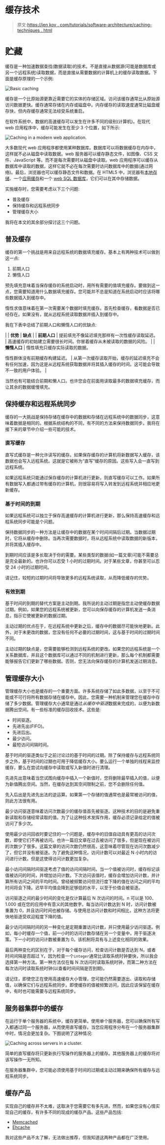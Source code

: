 # 缓存技术

> 原文:[https://jen kov . com/tutorials/software-architecture/caching-techniques . html](https://jenkov.com/tutorials/software-architecture/caching-techniques.html)

# 贮藏

缓存是一种加速数据查找(数据读取)的技术。不是直接从数据源(可能是数据库或另一个远程系统)读取数据，而是直接从需要数据的计算机上的缓存读取数据。下面是缓存原理的一个示例:

![Basic caching](../Images/4d2a54f9d02401026b8e804025d34384.png)

缓存是一个比原始源更靠近需要它的实体的存储区域。访问该缓存通常比从原始源访问数据更快。缓存通常存储在内存或磁盘中。内存缓存的读取速度通常比磁盘缓存快，但内存缓存通常无法经受系统重启。

在软件系统中，数据的高速缓存可以发生在许多不同的级别(计算机)。在现代 web 应用程序中，缓存可能发生在至少 3 个位置，如下所示:

![Caching in a modern web application.](../Images/be24e00c88e1df413693e15e500a0e7d.png)

大多数现代 web 应用程序都使用某种数据库。数据库可以将数据缓存在内存中，这样就不必从磁盘中读取数据。web 服务器可以缓存静态文件，如图像、CSS 文件、JavaScript 等。而不是每次需要时从磁盘中读取。web 应用程序可以缓存从数据库中读取的数据，这样它就不必在每次需要时访问数据库中的数据(通过网络)。最后，浏览器也可以缓存静态文件和数据。在 HTML5 中，浏览器有[本地存储](/html5/local-storage.html)、一个[应用缓存](http://www.html5rocks.com/en/tutorials/appcache/beginner/)和一个 [web SQL 数据库](http://html5doctor.com/introducing-web-sql-databases/)，它们可以在其中存储数据。

实施缓存时，您需要考虑以下三个问题:

*   普及缓存
*   保持缓存和远程系统同步
*   管理缓存大小

我将在本文的其余部分探讨这三个问题。

## 普及缓存

缓存的第一个挑战是用来自远程系统的数据填充缓存。基本上有两种技术可以做到这一点:

1.  前期人口
2.  懒惰人口

预先填充意味着当保存缓存的系统启动时，用所有需要的值填充缓存。要做到这一点，您需要知道用什么数据填充缓存。您可能并不总是知道在系统启动时应该将哪些数据插入到缓存中。

惰性求值意味着在第一次需要某个数据时填充缓存。首先检查缓存，看数据是否已经存在。如果没有，就从远程系统读取数据并插入到缓存中。

我在下表中总结了前期人口和懒惰人口的优缺点:

|  | **优势** | **缺点** |
| **前期人口** | 提前填充不像延迟填充那样有一次性缓存读取延迟。 | 高速缓存的初始建立需要很长时间。你冒着缓存从未被读取的数据的风险。 |
| **懒惰人口** | 惰性填充只缓存实际读取的数据。

惰性群体没有前期缓存构建延迟。 | 从第一次缓存读取开始，缓存的延迟填充不会有任何加速，因为这是从远程系统获取数据并将其插入缓存的时间。这可能会导致不一致的用户体验。 |

当然也有可能结合前期和懒人口。也许您会在前面用读取最多的数据填充缓存，而让其余的数据缓慢填充。

## 保持缓存和远程系统同步

缓存的一大挑战是保持存储在缓存中的数据和存储在远程系统中的数据同步，这意味着数据是相同的。根据系统结构的不同，有不同的方法来保持数据同步。我将在接下来的章节中介绍一些可能的技术。

### 直写缓存

直写式缓存是一种允许读写的缓存。如果保存缓存的计算机将新数据写入缓存，该数据也会写入远程系统。这就是它被称为“直写”缓存的原因。这些写入会一直写到远程系统。

如果远程系统只能通过保存缓存的计算机进行更新，则直写缓存可以工作。如果所有数据写入都通过带有缓存的计算机，则很容易将写入转发到远程系统并相应地更新缓存。

### 基于时间的到期

如果远程系统可以独立于保存高速缓存的计算机进行更新，那么保持高速缓存和远程系统同步可能是个问题。

保持数据同步的一种方法是让缓存中的数据在某个时间间隔后过期。当数据过期时，它将从缓存中删除。当再次需要数据时，将从远程系统中读取数据的新版本，并将其插入缓存中。

到期时间应该是多长取决于你的需要。某些类型的数据(如一篇文章)可能不需要总是完全最新的。也许你可以忍受 1 小时的过期时间。对于某些文章，你甚至可以忍受 24 小时的过期时间。

请记住，较短的过期时间将导致更多的远程系统读取，从而降低缓存的优势。

### 有效到期

基于时间的到期的替代方案是主动到期。我所说的主动过期是指您主动使缓存数据过期。例如，如果您的远程系统被更新，您可以向保存缓存的计算机发送一条消息，指示它使被更新的数据过期。

主动过期的优点在于，在远程系统中更新之后，缓存中的数据尽可能快地更新。此外，对于未更改的数据，您没有任何不必要的过期时间，这与基于时间的过期时间不同。

主动过期的缺点是，您需要能够检测到远程系统的更改。如果您的远程系统是一个关系数据库，并且这个数据库可以通过不同的机制进行更新，那么每个机制都需要能够报告它们更新了哪些数据。否则，您无法向保存缓存的计算机发送过期消息。

## 管理缓存大小

管理缓存大小也是缓存的一个重要方面。许多系统存储了如此多数据，以至于不可能或不可行将所有数据存储在缓存中。因此，您需要一种机制来管理您在缓存中存储了多少数据。管理缓存大小通常是通过*从缓存中驱逐*数据来完成的，以便为新数据腾出空间。有一些标准的缓存回收技术。这些是:

*   时间驱逐。
*   先进先出(FIFO)。
*   先进后出。
*   最少访问。
*   最短访问间隔时间。

基于时间的驱逐类似于之前讨论过的基于时间的过期。除了保持缓存与远程系统同步之外，基于时间的过期也可用于降低缓存大小。要么运行一个单独的线程来监控缓存，要么在尝试向缓存中读取或写入新值时进行清理。

先进先出意味着当您试图向缓存中插入一个新值时，您将删除最早插入的值，以便为新值腾出空间。当然，在缓存达到其空间限制之前，您不会删除任何值。

先入后出是先进先出法的逆运算。如果第一个存储的值通常也是最常被访问的值，则此方法很有用。

最少访问驱逐意味着访问次数最少的缓存值首先被驱逐。这种技术的目的是避免重新读取和存储经常读取的值。为了让这种技术发挥作用，缓存必须记录给定的值被访问了多少次。

使用最少访问回收时要记住的一个问题是，缓存中的旧值自动具有更高的访问次数，即使它们不再被访问。也许一篇旧文章在过去被访问了很多，但是现在被访问的次数少了很多。这篇文章的访问次数仍然很高，这意味着尽管现在访问次数减少了，但它并没有被驱逐。为了避免这种情况，访问计数可以对最近 N 小时内的访问进行计数。但是这使得访问计数更加复杂。

最小访问间隔时间驱逐考虑了值的访问间隔时间。当一个值被访问时，缓存标记该值被访问的时间，并增加访问计数。下次访问该值时，缓存会增加访问计数，并计算所有访问之间的平均时间。曾经被频繁访问但流行度下降的值在访问之间的平均时间将会下降。迟早平均值会降到足够低的水平，以至于价值会被驱逐。

访问驱逐之间的最少时间的变化是仅计算最后 N 次访问的时间。n 可以是 100、1.000 或在您的应用中有意义的其他数字。每当访问计数达到 N 时，访问计数被重置为 0，并且访问时间也被存储。与使用总访问计数和时间相比，这种方法将更快地驱逐受欢迎程度下降的值。

最少访问间隔时间的另一种变化是定期重置访问计数，并只使用最少访问驱逐。例如，每小时缓存一个值，前一小时的访问计数存储在另一个变量中，用于驱逐决策。下一小时的访问计数被重置为 0。该机制将具有与上述变化相同的效果。

最后两种变化的区别在于，对于每个缓存访问，检查访问计数是否达到 N，或者时间间隔是否超过 Y。因为检查一个`integer`通常比读取系统时钟要快，所以我会选择第一种方法。第一种方法仅在每 N 次访问时读取系统时钟，而第二种方法在每次访问时读取系统时钟(以查看时间间隔是否到期)。

请记住，即使您正在使用高速缓存大小管理，您可能仍然需要逐出、读取和存储值，以确保它们与远程系统同步。即使缓存的值被频繁访问，因此应该保留在缓存中，有时也可能需要与远程系统同步。

## 服务器集群中的缓存

在运行于单个服务器的系统中，缓存更简单。使用单个服务器，您可以确保所有写入都通过同一个服务器，从而使用直写缓存。当您应用程序分布在一个服务器集群中时，情况会更加复杂。下图说明了这种情况:

![Caching across servers in a cluster.](../Images/43a154ba7383f43662133c24e0339319.png)

简单的直写缓存将只更新执行写操作的服务器上的缓存。其他服务器上的缓存将对该写操作一无所知。

在服务器集群中，您可能必须使用基于时间的过期或主动过期来确保所有缓存与远程系统同步。

## 缓存产品

实现自己的缓存并不太难，这取决于您需要它有多先进。然而，如果您没有心情实现自己的缓存，有许多不同的现成的缓存产品。这些产品包括:

*   [Memcached](http://memcached.org/)
*   [Ehcache](http://ehcache.org/)

我对这些产品不太了解，无法做出推荐，但我知道这两种产品都在广泛使用。